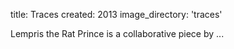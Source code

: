 title: Traces 
created: 2013
image_directory: 'traces'

Lempris the Rat Prince is a collaborative piece by ...
